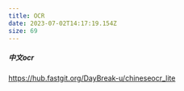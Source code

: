 ```yaml
---
title: OCR
date: 2023-07-02T14:17:19.154Z
size: 69
---
```

##### 中文ocr

https://hub.fastgit.org/DayBreak-u/chineseocr_lite

